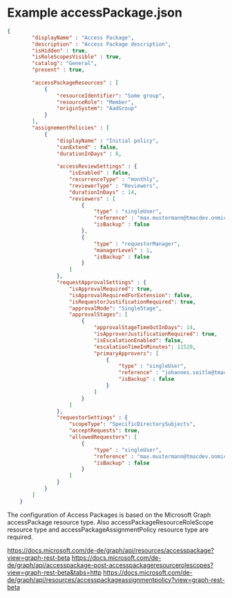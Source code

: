 # Example accessPackage.json

```json
{
        "displayName" : "Access Package",
        "description" : "Access Package description",
        "isHidden" : true,
        "isRoleScopesVisible" : true,
        "catalog": "General",
        "present" : true,
        
        "accessPackageResources" : [
            {
                "resourceIdentifier": "Some group",
                "resourceRole": "Member",
                "originSystem": "AadGroup"
            }
        ],
        "assignementPolicies" : [
            {
                "displayName" : "Initial policy",
                "canExtend" : false,
                "durationInDays" : 8,
                
                "accessReviewSettings" : {
                    "isEnabled" : false,
                    "recurrenceType" : "monthly",
                    "reviewerType" : "Reviewers",
                    "durationInDays" : 14,
                    "reviewers" : [
                        {
                            "type" : "singleUser",
                            "reference" : "max.mustermann@tmacdev.onmicrosoft.com",
                            "isBackup" : false
                        },
                        {
                            "type" : "requestorManager",
                            "managerLevel" : 1,
                            "isBackup" : false
                        }                 
                    ]
                },
                "requestApprovalSettings" : {
                    "isApprovalRequired": true,
                    "isApprovalRequiredForExtension": false,
                    "isRequestorJustificationRequired": true,
                    "approvalMode": "SingleStage",
                    "approvalStages": [
                        {
                            "approvalStageTimeOutInDays": 14,
                            "isApproverJustificationRequired": true,
                            "isEscalationEnabled": false,
                            "escalationTimeInMinutes": 11520,
                            "primaryApprovers": [
                                {
                                    "type" : "singleUser",
                                    "reference" : "johannes.seitle@tmacdev.onmicrosoft.com",
                                    "isBackup" : false
                                }                  
                            ]
                        }
                    ]
                },
                "requestorSettings" : {
                    "scopeType": "SpecificDirectorySubjects",
                    "acceptRequests": true,
                    "allowedRequestors": [
                        {
                            "type" : "singleUser",
                            "reference" : "max.mustermann@tmacdev.onmicrosoft.com",
                            "isBackup" : false
                        }                  
                    ]
                }
            }
        ]    
    }
```

The configuration of Access Packages is based on the Microsoft Graph accessPackage resource type. Also accessPackageResourceRoleScope resource type and accessPackageAssignmentPolicy resource type are required.

https://docs.microsoft.com/de-de/graph/api/resources/accesspackage?view=graph-rest-beta
https://docs.microsoft.com/de-de/graph/api/accesspackage-post-accesspackageresourcerolescopes?view=graph-rest-beta&tabs=http
https://docs.microsoft.com/de-de/graph/api/resources/accesspackageassignmentpolicy?view=graph-rest-beta
